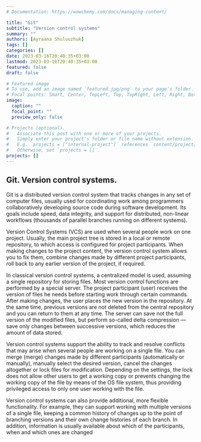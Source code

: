 ```yaml
---
# Documentation: https://wowchemy.com/docs/managing-content/

title: "Git"
subtitle: "Version control systems"
summary: ""
authors: [Ayraana Shuluuzhuk]
tags: []
categories: []
date: 2023-03-16T20:40:35+03:00
lastmod: 2023-03-16T20:40:35+03:00
featured: false
draft: false

# Featured image
# To use, add an image named `featured.jpg/png` to your page's folder.
# Focal points: Smart, Center, TopLeft, Top, TopRight, Left, Right, BottomLeft, Bottom, BottomRight.
image:
  caption: ""
  focal_point: ""
  preview_only: false

# Projects (optional).
#   Associate this post with one or more of your projects.
#   Simply enter your project's folder or file name without extension.
#   E.g. `projects = ["internal-project"]` references `content/project/deep-learning/index.md`.
#   Otherwise, set `projects = []`.
projects: []
---
```


## Git. Version control systems. 

Git is a distributed version control system that tracks changes in any set of computer files, usually used for coordinating work among programmers collaboratively developing source code during software development. Its goals include speed, data integrity, and support for distributed, non-linear workflows (thousands of parallel branches running on different systems).

Version Control Systems (VCS) are used when several people work on one project. Usually, the main project tree is stored in a local or remote repository, to which access is configured for project participants. When making changes to the project content, the version control system allows you to fix them, combine changes made by different project participants, roll back to any earlier version of the project, if required.

In classical version control systems, a centralized model is used, assuming a single repository for storing files. Most version control functions are performed by a special server. The project participant (user) receives the version of files he needs before starting work through certain commands. After making changes, the user places the new version in the repository. At the same time, previous versions are not deleted from the central repository and you can return to them at any time. The server can save not the full version of the modified files, but perform so-called delta compression — save only changes between successive versions, which reduces the amount of data stored.

Version control systems support the ability to track and resolve conflicts that may arise when several people are working on a single file. You can merge (merge) changes made by different participants (automatically or manually), manually select the desired version, cancel the changes altogether or lock files for modification. Depending on the settings, the lock does not allow other users to get a working copy or prevents changing the working copy of the file by means of the OS file system, thus providing privileged access to only one user working with the file.

Version control systems can also provide additional, more flexible functionality. For example, they can support working with multiple versions of a single file, keeping a common history of changes up to the point of branching versions and their own change histories of each branch. In addition, information is usually available about which of the participants, when and which ones are changed

